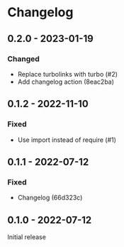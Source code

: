 # Changelog 

## 0.2.0 - 2023-01-19

### Changed

- Replace turbolinks with turbo (#2)
- Add changelog action (8eac2ba)

## 0.1.2 - 2022-11-10

### Fixed

- Use import instead of require (#1)

## 0.1.1 - 2022-07-12

### Fixed

- Changelog (66d323c)

## 0.1.0 - 2022-07-12

Initial release

